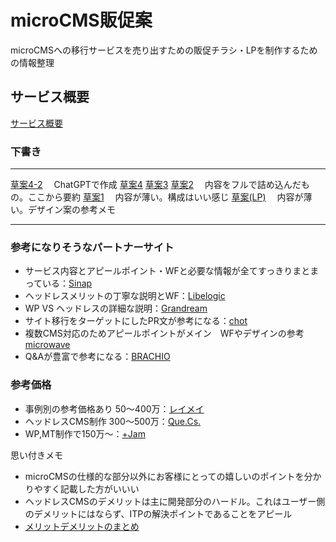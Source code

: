 # microCMS販促案

microCMSへの移行サービスを売り出すための販促チラシ・LPを制作するための情報整理

## サービス概要
[サービス概要](about.md)

### 下書き
---
[草案4-2](draft/draft4_chatGPT.md) 　ChatGPTで作成
[草案4](draft/draft4-short.md)
[草案3](draft/draft3.md) 
[草案2](draft/draft2.md) 　内容をフルで詰め込んだもの。ここから要約
[草案1](draft/draft1.md) 　内容が薄い。構成はいい感じ
[草案(LP)](draft/draft_LP.md) 　内容が薄い。デザイン案の参考メモ


---
### 参考になりそうなパートナーサイト
- サービス内容とアピールポイント・WFと必要な情報が全てすっきりまとまっている：[Sinap](https://sinap.jp/service/production/cms-introduction)
- ヘッドレスメリットの丁寧な説明とWF：[Libelogic](https://www.liberogic.jp/service/headless_cms/)
- WP VS ヘッドレスの詳細な説明：[Grandream](https://www.grandream.jp/services/website)
- サイト移行をターゲットにしたPR文が参考になる：[chot](https://chot-inc.com/service/entrusted/large-scale-site-renewal)
- 複数CMS対応のためアピールポイントがメイン　WFやデザインの参考[microwave](https://www.microwave-creative.co.jp/service/cms-construction/)
- Q&Aが豊富で参考になる：[BRACHIO](https://brachio.co.jp/flow)

### 参考価格
- 事例別の参考価格あり 50～400万：[レイメイ](https://raymay-sol.co.jp/service/cms/)
- ヘッドレスCMS制作 300～500万：[Que.Cs.](https://que-cs.com/price/)
- WP,MT制作で150万～：[+Jam](https://plusjam.jp/service/website)


思い付きメモ
- microCMSの仕様的な部分以外にお客様にとっての嬉しいのポイントを分かりやすく記載した方がいいい
- ヘッドレスCMSのデメリットは主に開発部分のハードル。これはユーザー側のデメリットにはならず、ITPの解決ポイントであることをアピール
- [メリットデメリットのまとめ](merideme.md)

